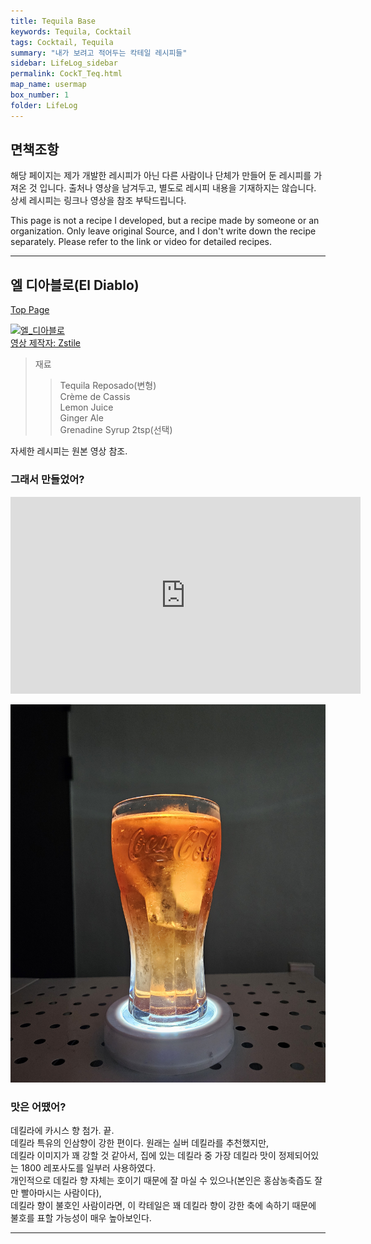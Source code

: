 ```yaml
---
title: Tequila Base
keywords: Tequila, Cocktail
tags: Cocktail, Tequila
summary: "내가 보려고 적어두는 칵테일 레시피들"
sidebar: LifeLog_sidebar
permalink: CockT_Teq.html
map_name: usermap
box_number: 1
folder: LifeLog
---
```


## 면책조항

해당 페이지는 제가 개발한 레시피가 아닌 다른 사람이나 단체가 만들어 둔 레시피를 가져온 것 입니다. 출처나 영상을 남겨두고, 별도로 레시피 내용을 기재하지는 않습니다. 상세 레시피는 링크나 영상을 참조 부탁드립니다.

This page is not a recipe I developed, but a recipe made by someone or an organization. Only leave original Source, and I don't write down the recipe separately. Please refer to the link or video for detailed recipes.

---

## 엘 디아블로(El Diablo)

[Top Page](#)  

[![엘_디아블로](http://img.youtube.com/vi/GQGoTIWor2E/0.jpg)](https://youtube.com/shorts/GQGoTIWor2E?si=i9tjxlAuI4JLO_3j)  
[영상 제작자: Zstile](https://www.youtube.com/@ZsTile)    

> 재료
> 
> > Tequila Reposado(변형)  
> > Crème de Cassis   
> > Lemon Juice  
> > Ginger Ale  
> > Grenadine Syrup 2tsp(선택)  

자세한 레시피는 원본 영상 참조.  

### 그래서 만들었어?
<iframe width="560" height="315" src="https://www.youtube.com/embed/S9mTOTw7VU0?si=y_jaFKZbjD2xAUv6" title="YouTube video player" frameborder="0" allow="accelerometer; autoplay; clipboard-write; encrypted-media; gyroscope; picture-in-picture; web-share" referrerpolicy="strict-origin-when-cross-origin" allowfullscreen></iframe>  

![엘_디아블로](./CockT_Img/el_diablo.jpg)  

### 맛은 어땠어?

데킬라에 카시스 향 첨가. 끝.   
데킬라 특유의 인삼향이 강한 편이다. 원래는 실버 데킬라를 추천했지만,  
데킬라 이미지가 꽤 강할 것 같아서, 집에 있는 데킬라 중 가장 데킬라 맛이 정제되어있는 1800 레포사도를 일부러 사용하였다.  
개인적으로 데킬라 향 자체는 호이기 때문에 잘 마실 수 있으나(본인은 홍삼농축즙도 잘만 빨아마시는 사람이다),  
데킬라 향이 불호인 사람이라면, 이 칵테일은 꽤 데킬라 향이 강한 축에 속하기 때문에 불호를 표할 가능성이 매우 높아보인다.  

---
